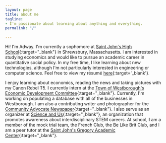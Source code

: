 ```yaml
---
layout: page
title: about me
tagline:
- I'm passionate about learning about anything and everything.
permalink: "/"

---
```

Hi! I'm Adway. I'm currently a sophomore at [Saint John's High School](http://www.stjohnshigh.org/){:target="_blank"} in Shrewsbury, Massachusetts. I am interested in studying economics and would like to pursue an academic career in quantitative social policy. In my free time, I like learning about new technologies, although I'm not particularly interested in engineering or computer science. Feel free to view my résumé [here](/assets/files/resume.pdf){:target='_blank'}.

I enjoy learning about economics, reading the news and taking pictures with my Canon Rebel T5. I currently intern at the [Town of Westborough's Economic Development Committee](http://edc.town.westborough.ma.us){:target="_blank"}. Currently, I'm working on populating a database with all of the businesses in Westborough. I am also a contributing writer and photographer for the [Community Advocate Newspaper](https://communityadvocate.com){:target="_blank"}. I also serve as an organizer at [Science and Us](https://scienceandus.org){:target="_blank"}, an organization that promotes awareness about interdisciplinary STEM careers. At school, I am a member of the mock trial team, the French Club, the Be Like Brit Club, and I am a peer tutor at the [Saint John's Gregory Academic Center](https://www.stjohnshigh.org/page/academics/gregory-academic-center){:target="_blank"}.